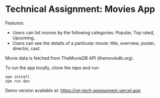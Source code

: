 # Technical Assignment: Movies App

Features:
- Users can list movies by the following categories: Popular, Top rated, Upcoming.
- Users can see the details of a particular movie: title, overview, poster, director, cast.

Movie data is fetched from TheMovieDB API (themoviedb.org).

To run the app locally, clone the repo and run:

```
npm install
npm run dev
```

Demo version available at: https://rei-tech-assessment.vercel.app
